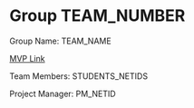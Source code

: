 # Group TEAM_NUMBER
Group Name: TEAM_NAME

[MVP Link](https://docs.google.com/document/d/1tu084yt4yowurWzrI3dfklkkkhoTs2JE6mgIDC0jrOU/edit?usp=sharing)

Team Members: STUDENTS_NETIDS

Project Manager: PM_NETID
